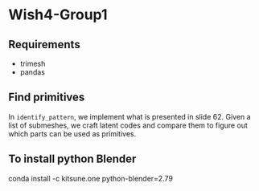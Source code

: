 # Wish4-Group1

## Requirements 

- trimesh
- pandas


## Find primitives

In `identify_pattern`, we implement what is presented in slide 62. Given a list of submeshes, we craft latent codes and compare them to figure out which parts can be used as primitives.


## To install python Blender

conda install -c kitsune.one python-blender=2.79
